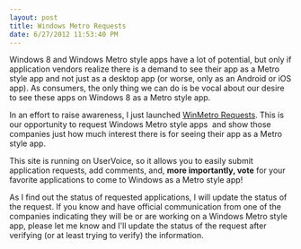 ```yaml
---
layout: post
title: Windows Metro Requests
date: 6/27/2012 11:53:40 PM
---
```


Windows 8 and Windows Metro style apps have a lot of potential, but only if application vendors realize there is a demand to see their app as a Metro style app and not just as a desktop app (or worse, only as an Android or iOS app). As consumers, the only thing we can do is be vocal about our desire to see these apps on Windows 8 as a Metro style app.

In an effort to raise awareness, I just launched [WinMetro Requests](http://winmetrorequests.uservoice.com/). This is our opportunity to request Windows Metro style apps  and show those companies just how much interest there is for seeing their app as a Metro style app.

This site is running on UserVoice, so it allows you to easily submit application requests, add comments, and, **more importantly, vote** for your favorite applications to come to Windows as a Metro style app!

As I find out the status of requested applications, I will update the status of the request. If you know and have official communication from one of the companies indicating they will be or are working on a Windows Metro style app, please let me know and I'll update the status of the request after verifying (or at least trying to verify) the information.
